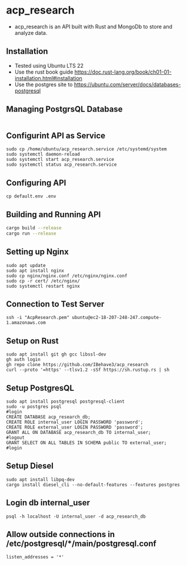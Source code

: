 # acp_research 
- acp_research is an API built with Rust and MongoDb to store and analyze data.

## Installation
- Tested using Ubuntu LTS 22 
- Use the rust book guide https://doc.rust-lang.org/book/ch01-01-installation.html#installation
- Use the postgres site to https://ubuntu.com/server/docs/databases-postgresql

## Managing PostgrsQL Database 
```

```

## Configurint API as Service
```
sudo cp /home/ubuntu/acp_research.service /etc/systemd/system
sudo systemctl daemon-reload
sudo systemctl start acp_research.service
sudo systemctl status acp_research.service
```

## Configuring API
```
cp default.env .env
```

## Building and Running API
```bash
cargo build --release
cargo run --release
```

## Setting up Nginx
```
sudo apt update
sudo apt install nginx
sudo cp nginx/nginx.conf /etc/nginx/nginx.conf
sudo cp -r cert/ /etc/nginx/
sudo systemctl restart nginx
```

## Connection to Test Server
```
ssh -i "AcpResearch.pem" ubuntu@ec2-18-207-248-247.compute-1.amazonaws.com
```

## Setup on Rust
```
sudo apt install git gh gcc libssl-dev
gh auth login
gh repo clone https://github.com/IBehave3/acp_research
curl --proto '=https' --tlsv1.2 -sSf https://sh.rustup.rs | sh
```

## Setup PostgresQL
```
sudo apt install postgresql postgresql-client
sudo -u postgres psql
#login
CREATE DATABASE acp_research_db;
CREATE ROLE internal_user LOGIN PASSWORD 'password';
CREATE ROLE external_user LOGIN PASSWORD 'password';
GRANT ALL ON DATABASE acp_research_db TO internal_user;
#logout
GRANT SELECT ON ALL TABLES IN SCHEMA public TO external_user;
#login
```

## Setup Diesel
```
sudo apt install libpq-dev
cargo install diesel_cli --no-default-features --features postgres
```

## Login db internal_user
```
psql -h localhost -U internal_user -d acp_research_db
```

## Allow outside connections in /etc/postgresql/*/main/postgresql.conf
```
listen_addresses = '*'
```